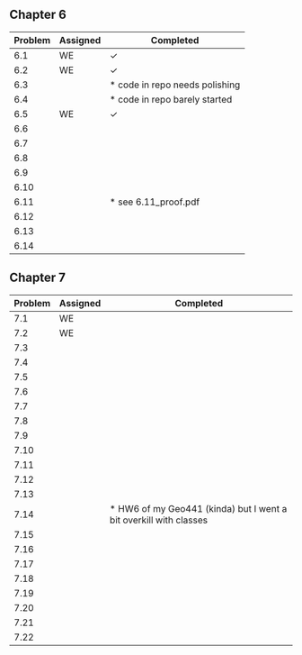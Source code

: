 ## Chapter 6      
| Problem | Assigned | Completed |
|---------|----------|-----------|
| 6.1     | WE       | ✓         |
| 6.2     | WE       | ✓         |
| 6.3     |          | * code in repo needs polishing         |
| 6.4     |          | * code in repo barely started 
| 6.5     | WE       | ✓         |
| 6.6     |          |           |
| 6.7     |          |           |
| 6.8     |          |           |
| 6.9     |          |           |
| 6.10     |          |           |
| 6.11     |          |* see 6.11_proof.pdf |
| 6.12     |          |           |
| 6.13     |          |           |
| 6.14     |          |           |


## Chapter 7
| Problem | Assigned | Completed |
|---------|----------|-----------|
| 7.1     | WE       |           |
| 7.2     | WE       |           |
| 7.3     |          |           |
| 7.4     |          |           |
| 7.5     |          |           |
| 7.6     |          |           |
| 7.7     |          |           |
| 7.8     |          |           |
| 7.9     |          |           |
| 7.10     |          |           |
| 7.11     |          |           |
| 7.12     |          |           |
| 7.13     |          |           |
| 7.14     |          | * HW6 of my Geo441 (kinda) but I went a bit overkill with classes  |
| 7.15     |          |           |
| 7.16     |          |           |
| 7.17     |          |           |
| 7.18     |          |           |
| 7.19     |          |           |
| 7.20     |          |           |
| 7.21     |          |           |
| 7.22     |          |           |


